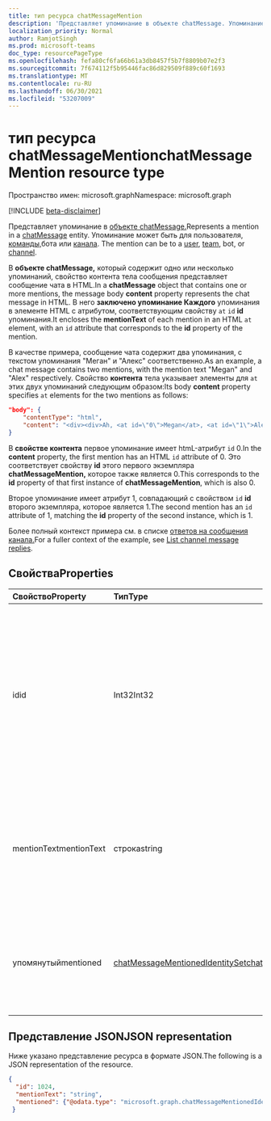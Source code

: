 ```yaml
---
title: тип ресурса chatMessageMention
description: 'Представляет упоминание в объекте chatMessage. Упоминание может быть для пользователя, команды, бота или канала. '
localization_priority: Normal
author: RamjotSingh
ms.prod: microsoft-teams
doc_type: resourcePageType
ms.openlocfilehash: fefa80cf6fa66b61a3db8457f5b7f8809b07e2f3
ms.sourcegitcommit: 7f674112f5b95446fac86d829509f889c60f1693
ms.translationtype: MT
ms.contentlocale: ru-RU
ms.lasthandoff: 06/30/2021
ms.locfileid: "53207009"
---
```

# <a name="chatmessagemention-resource-type"></a><span data-ttu-id="9d040-104">тип ресурса chatMessageMention</span><span class="sxs-lookup"><span data-stu-id="9d040-104">chatMessageMention resource type</span></span>

<span data-ttu-id="9d040-105">Пространство имен: microsoft.graph</span><span class="sxs-lookup"><span data-stu-id="9d040-105">Namespace: microsoft.graph</span></span>

[!INCLUDE [beta-disclaimer](../../includes/beta-disclaimer.md)]

<span data-ttu-id="9d040-106">Представляет упоминание в [объекте chatMessage.](chatmessage.md)</span><span class="sxs-lookup"><span data-stu-id="9d040-106">Represents a mention in a [chatMessage](chatmessage.md) entity.</span></span> <span data-ttu-id="9d040-107">Упоминание может быть для пользователя, [команды,](user.md)бота или [канала](channel.md). [](team.md)</span><span class="sxs-lookup"><span data-stu-id="9d040-107">The mention can be to a [user](user.md), [team](team.md), bot, or [channel](channel.md).</span></span> 

<span data-ttu-id="9d040-108">В **объекте chatMessage,** который содержит одно или  несколько упоминаний, свойство контента тела сообщения представляет сообщение чата в HTML.</span><span class="sxs-lookup"><span data-stu-id="9d040-108">In a **chatMessage** object that contains one or more mentions, the message body **content** property represents the chat message in HTML.</span></span> <span data-ttu-id="9d040-109">В него **заключено упоминание Каждого** упоминания в элементе HTML с атрибутом, соответствующим свойству `at` `id` **id** упоминания.</span><span class="sxs-lookup"><span data-stu-id="9d040-109">It encloses the **mentionText** of each mention in an HTML `at` element, with an `id` attribute that corresponds to the **id** property of the mention.</span></span>

<span data-ttu-id="9d040-110">В качестве примера, сообщение чата содержит два упоминания, с текстом упоминания "Меган" и "Алекс" соответственно.</span><span class="sxs-lookup"><span data-stu-id="9d040-110">As an example, a chat message contains two mentions, with the mention text "Megan" and "Alex" respectively.</span></span> <span data-ttu-id="9d040-111">Свойство **контента** тела указывает элементы для `at` этих двух упоминаний следующим образом:</span><span class="sxs-lookup"><span data-stu-id="9d040-111">Its body **content** property specifies `at` elements for the two mentions as follows:</span></span>

``` json
"body": {
    "contentType": "html",
    "content": "<div><div>Ah, <at id=\"0\">Megan</at>, <at id=\"1\">Alex</at>, I saw them in a separate folder. Thanks!</div>\n</div>"
}
```

<span data-ttu-id="9d040-112">В **свойстве контента** первое упоминание имеет htmL-атрибут `id` 0.</span><span class="sxs-lookup"><span data-stu-id="9d040-112">In the **content** property, the first mention has an HTML `id` attribute of 0.</span></span> <span data-ttu-id="9d040-113">Это соответствует свойству **id** этого первого экземпляра **chatMessageMention,** которое также является 0.</span><span class="sxs-lookup"><span data-stu-id="9d040-113">This corresponds to the **id** property of that first instance of **chatMessageMention**, which is also 0.</span></span>

<span data-ttu-id="9d040-114">Второе упоминание имеет атрибут 1, совпадающий с свойством `id` **id** второго экземпляра, которое является 1.</span><span class="sxs-lookup"><span data-stu-id="9d040-114">The second mention has an `id` attribute of 1, matching the **id** property of the second instance, which is 1.</span></span>

<span data-ttu-id="9d040-115">Более полный контекст примера см. в списке [ответов на сообщения канала.](../api/chatmessage-list-replies.md#example)</span><span class="sxs-lookup"><span data-stu-id="9d040-115">For a fuller context of the example, see [List channel message replies](../api/chatmessage-list-replies.md#example).</span></span>

## <a name="properties"></a><span data-ttu-id="9d040-116">Свойства</span><span class="sxs-lookup"><span data-stu-id="9d040-116">Properties</span></span>
| <span data-ttu-id="9d040-117">Свойство</span><span class="sxs-lookup"><span data-stu-id="9d040-117">Property</span></span>     | <span data-ttu-id="9d040-118">Тип</span><span class="sxs-lookup"><span data-stu-id="9d040-118">Type</span></span>   |<span data-ttu-id="9d040-119">Описание</span><span class="sxs-lookup"><span data-stu-id="9d040-119">Description</span></span>|
|:---------------|:--------|:----------|
|<span data-ttu-id="9d040-120">id</span><span class="sxs-lookup"><span data-stu-id="9d040-120">id</span></span>|<span data-ttu-id="9d040-121">Int32</span><span class="sxs-lookup"><span data-stu-id="9d040-121">Int32</span></span>|<span data-ttu-id="9d040-122">Индекс сущности, упоминаемой в указанном **chatMessage.**</span><span class="sxs-lookup"><span data-stu-id="9d040-122">Index of an entity being mentioned in the specified **chatMessage**.</span></span> <span data-ttu-id="9d040-123">Соответствует значению {index} в соответствующем `<at id="{index}">` теге в теле сообщения.</span><span class="sxs-lookup"><span data-stu-id="9d040-123">Matches the {index} value in the corresponding `<at id="{index}">` tag in the message body.</span></span>|
|<span data-ttu-id="9d040-124">mentionText</span><span class="sxs-lookup"><span data-stu-id="9d040-124">mentionText</span></span>|<span data-ttu-id="9d040-125">строка</span><span class="sxs-lookup"><span data-stu-id="9d040-125">string</span></span>|<span data-ttu-id="9d040-126">Строка, используемая для представления упоминания.</span><span class="sxs-lookup"><span data-stu-id="9d040-126">String used to represent the mention.</span></span> <span data-ttu-id="9d040-127">Например, имя отображения пользователя, имя команды.</span><span class="sxs-lookup"><span data-stu-id="9d040-127">For example, a user's display name, a team name.</span></span>|
|<span data-ttu-id="9d040-128">упомянутый</span><span class="sxs-lookup"><span data-stu-id="9d040-128">mentioned</span></span>|[<span data-ttu-id="9d040-129">chatMessageMentionedIdentitySet</span><span class="sxs-lookup"><span data-stu-id="9d040-129">chatMessageMentionedIdentitySet</span></span>](chatmessagementionedidentityset.md)|<span data-ttu-id="9d040-130">Объект (пользователь, приложение, команда или канал), который @mentioned.</span><span class="sxs-lookup"><span data-stu-id="9d040-130">The entity (user, application, team, or channel) that was @mentioned.</span></span>|


## <a name="json-representation"></a><span data-ttu-id="9d040-131">Представление JSON</span><span class="sxs-lookup"><span data-stu-id="9d040-131">JSON representation</span></span>

<span data-ttu-id="9d040-132">Ниже указано представление ресурса в формате JSON.</span><span class="sxs-lookup"><span data-stu-id="9d040-132">The following is a JSON representation of the resource.</span></span>

<!-- {
  "blockType": "resource",
  "@odata.type": "microsoft.graph.chatMessageMention"
}-->

```json
{
  "id": 1024,
  "mentionText": "string",
  "mentioned": {"@odata.type": "microsoft.graph.chatMessageMentionedIdentitySet"}
 }
```

<!-- uuid: 8fcb5dbc-d5aa-4681-8e31-b001d5168d79
2015-10-25 14:57:30 UTC -->
<!--
{
  "type": "#page.annotation",
  "description": "chat mention resource",
  "keywords": "",
  "section": "documentation",
  "tocPath": "",
  "suppressions": []
}
-->


